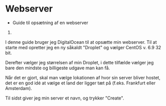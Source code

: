 # Webserver
- Guide til opsætning af en webserver

1)

I denne guide bruger jeg DigitalOcean til at opsætte min webserver.
Til at starte med opretter jeg en ny såkaldt "Droplet" og vælger CentOS v. 6.9 32 bit.

Derefter vælger jeg størrelsen af min Droplet, i dette tilfælde vælger jeg bare den mindste og billigeste udgave man kan få.

Når det er gjort, skal man vælge lokationen af hvor sin server bliver hostet, det er en god idé at vælge et land der ligger tæt på (f.eks. Frankfurt eller Amsterdam).

Til sidst giver jeg min server et navn, og trykker "Create".
